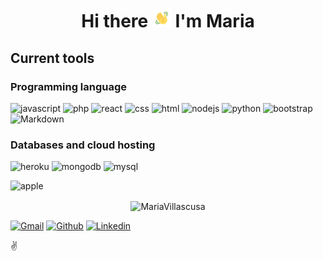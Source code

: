 <h1 align="center">
    Hi there  
    <img src="https://raw.githubusercontent.com/krol3/krol3/master/wave.gif" 
         alt="Waving hand animated gif"
         height="30"
         width="30" />
   I'm Maria
</h1>
<p align="center">
  
 ## Current tools 

### Programming language

  ![javascript](https://img.shields.io/badge/JavaScript-F7DF1E?style=for-the-badge&logo=javascript&logoColor=black)
  ![php](https://img.shields.io/badge/PHP-777BB4?style=for-the-badge&logo=php&logoColor=white)
  ![react](https://img.shields.io/badge/React-20232A?style=for-the-badge&logo=react&logoColor=61DAFB)
  ![css](https://img.shields.io/badge/CSS3-1572B6?style=for-the-badge&logo=css3&logoColor=white)
  ![html](https://img.shields.io/badge/HTML5-E34F26?style=for-the-badge&logo=html5&logoColor=white)
  ![nodejs](https://img.shields.io/badge/Node.js-43853D?style=for-the-badge&logo=node.js&logoColor=white)
  ![python](https://img.shields.io/badge/Python-14354C?style=for-the-badge&logo=python&logoColor=white)
  ![bootstrap](https://img.shields.io/badge/Bootstrap-563D7C?style=for-the-badge&logo=bootstrap&logoColor=white)
  ![Markdown](https://img.shields.io/badge/Markdown-000000?style=for-the-badge&logo=markdown&logoColor=white)
  
 ### Databases and cloud hosting
  
  ![heroku](https://img.shields.io/badge/Heroku-430098?style=for-the-badge&logo=heroku&logoColor=white)
  ![mongodb](https://img.shields.io/badge/MongoDB-4EA94B?style=for-the-badge&logo=mongodb&logoColor=white)
  ![mysql](https://img.shields.io/badge/MySQL-00000F?style=for-the-badge&logo=mysql&logoColor=white)
  
  <!---
  ![django](https://img.shields.io/badge/Django-092E20?style=for-the-badge&logo=django&logoColor=white)
  
  ![redux](https://img.shields.io/badge/Redux-593D88?style=for-the-badge&logo=redux&logoColor=white)
--->
</p>


![apple](https://img.shields.io/badge/Apple-MacBook_Air_2020-999999?style=for-the-badge&logo=apple&logoColor=white)

<p align="center">
  <img align="center" src="https://github-readme-stats.vercel.app/api/top-langs/?username=MariaVillascusa&layout=compact&hide=html" alt="MariaVillascusa" />
  <!---
<img src="https://github-readme-stats.vercel.app/api?username=MariaVillascusa&theme=blue-green" />
--->
</p>


[![Gmail](https://img.shields.io/badge/-Gmail-c14438?style=flat&logo=Gmail&logoColor=white)](mailto:cmaria.villascusa@gmail.com)
[![Github](https://img.shields.io/badge/-Github-000?style=flat&logo=Github&logoColor=white)](https://github.com/MariaVillascusa)
[![Linkedin](https://img.shields.io/badge/-LinkedIn-blue?style=flat&logo=Linkedin&logoColor=white)](https://www.linkedin.com)


✌️

<!---
<p align="center">
<img src="https://rawcdn.githack.com/devicons/devicon/9c6bfdb9783cdfe1018666ed76adcfd3eab6fad6/icons/javascript/javascript-original.svg" alt="javascript" width="40" height="40"/> 
  <img src="https://rawcdn.githack.com/devicons/devicon/9c6bfdb9783cdfe1018666ed76adcfd3eab6fad6/icons/php/php-original.svg" alt="php" width="40" height="40"/> 
  <img width="10%" src="https://www.vectorlogo.zone/logos/laravel/laravel-ar21.svg" alt="laravel" width="40" height="40">
  <img src="https://rawcdn.githack.com/devicons/devicon/9c6bfdb9783cdfe1018666ed76adcfd3eab6fad6/icons/nodejs/nodejs-original-wordmark.svg" alt="nodejs" width="40" height="40"/>  
  <img src="https://rawcdn.githack.com/devicons/devicon/9c6bfdb9783cdfe1018666ed76adcfd3eab6fad6/icons/react/react-original-wordmark.svg" alt="react" width="40" height="40"/> 
  <img src="https://www.vectorlogo.zone/logos/java/java-horizontal.svg" alt="java" width="40" height="40">
  <img src="https://www.vectorlogo.zone/logos/getbootstrap/getbootstrap-ar21.svg" alt="bootstrap" width="40" height="40">
  
  <img src="https://rawcdn.githack.com/devicons/devicon/9c6bfdb9783cdfe1018666ed76adcfd3eab6fad6/icons/python/python-original.svg" alt="python" width="40" height="40"/> 
  <img src="https://rawcdn.githack.com/devicons/devicon/9c6bfdb9783cdfe1018666ed76adcfd3eab6fad6/icons/typescript/typescript-original.svg" alt="typescript" width="40" height="40"/>
--->
<!---
  <img src="https://rawcdn.githack.com/devicons/devicon/9c6bfdb9783cdfe1018666ed76adcfd3eab6fad6/icons/docker/docker-original-wordmark.svg" alt="docker" width="40" height="40"/> 
  <img src="https://www.vectorlogo.zone/logos/git-scm/git-scm-icon.svg" alt="git" width="40" height="40"/>  
  <img src="https://rawcdn.githack.com/devicons/devicon/9c6bfdb9783cdfe1018666ed76adcfd3eab6fad6/icons/mongodb/mongodb-original-wordmark.svg" alt="mongodb" width="40" height="40"/> 
  <img src="https://rawcdn.githack.com/devicons/devicon/9c6bfdb9783cdfe1018666ed76adcfd3eab6fad6/icons/nginx/nginx-original.svg" alt="nginx" width="40" height="40"/> 
<img src="https://rawcdn.githack.com/devicons/devicon/9c6bfdb9783cdfe1018666ed76adcfd3eab6fad6/icons/linux/linux-original.svg" alt="linux" width="40" height="40"/> 
</p>


<!---
### Dev stack

- What I mostly work with:
   - Programming languages: ![JavaScript](https://img.shields.io/badge/-JavaScript-F7DF1E?style=flat-square&logo=JavaScript&logoColor=black) ![PHP]() ![JAVA]() ![Python](https://img.shields.io/badge/-Python-3776AB?style=flat-square&logo=Python&logoColor=white)![SQL](https://img.shields.io/badge/-SQL-4479A1?style=flat-square&logo=MySQL&logoColor=white)
   
   - Libraries & frameworks:

- What I mostly work on: 

![MacOS]() ![Ubuntu](https://img.shields.io/badge/-Ubuntu-E95420?style=flat-square&logo=ubuntu&logoColor=white) 
![Windows](https://img.shields.io/badge/-Windows-0078D6?style=flat-square&logo=windows&logoColor=white) 
- How I serve my applications: ![Docker](https://img.shields.io/badge/Container-Docker-2496ED?style=flat-square&logo=Docker&logoColor=white)  ![Cloud](https://img.shields.io/badge/Cloud-Heroku-430098?style=flat-square&logo=heroku&logoColor=white)

--->

<!---
- Where I share my work: ![GitHub](https://img.shields.io/badge/-GitHub-181717?style=flat-square&logo=github) 
--->


<!---
MariaVillascusa/MariaVillascusa is a ✨ special ✨ repository because its `README.md` (this file) appears on your GitHub profile.
You can click the Preview link to take a look at your changes.
--->
